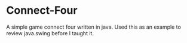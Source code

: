 # Connect-Four
A simple game connect four written in java.
Used this as an example to review java.swing before I taught it.
